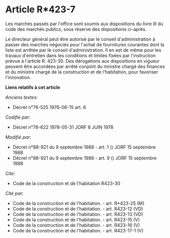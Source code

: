 # Article R*423-7

Les marchés passés par l'office sont soumis aux dispositions du livre III du code des marchés publics, sous réserve des
dispositions ci-après.

Le directeur général peut être autorisé par le conseil d'administration à passer des marchés négociés pour l'achat de
fournitures courantes dont la liste est arrêtée par le conseil d'administration. Il en est de même pour les travaux
d'entretien dans les conditions et limites fixées par l'instruction prévue à l'article R. 423-30. Des dérogations aux
dispositions en vigueur peuvent être accordées par arrêté conjoint du ministre chargé des finances et du ministre chargé de
la construction et de l'habitation, pour favoriser l'innovation.

**Liens relatifs à cet article**

_Anciens textes_:

  - Décret n°76-525 1976-06-15 art. 6

_Codifié par_:

  - Décret n°78-622 1978-05-31 JORF 8 JUIN 1978

_Modifié par_:

  - Décret n°88-921 du 9 septembre 1988 - art. 1 () JORF 15 septembre 1988
  - Décret n°88-921 du 9 septembre 1988 - art. 9 () JORF 15 septembre 1988

_Cite_:

  - Code de la construction et de l'habitation R423-30

_Cité par_:

  - Code de la construction et de l'habitation. - art. R*423-25 (M)
  - Code de la construction et de l'habitation. - art. R423-12 (VD)
  - Code de la construction et de l'habitation. - art. R423-13 (VD)
  - Code de la construction et de l'habitation. - art. R423-15 (V)
  - Code de la construction et de l'habitation. - art. R423-16 (V)
  - Code de la construction et de l'habitation. - art. R423-17-1 (V)

